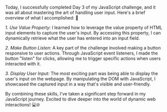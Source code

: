 Today, I successfully completed Day 3 of my JavaScript challenge, and it was all about mastering the art of handling user input. Here's a brief overview of what I accomplished: 🎈 

*1. Use Value Property:* I learned how to leverage the value property of HTML input elements to capture the user's input. By accessing this property, I can dynamically retrieve what the user has entered into an input field.

*2. Make Button Listen:* A key part of the challenge involved making a button responsive to user actions. Through JavaScript event listeners, I made the button "listen" for clicks, allowing me to trigger specific actions when users interacted with it.

*3. Display User Input:* The most exciting part was being able to display the user's input on the webpage. By manipulating the DOM with JavaScript, I showcased the captured input in a way that's visible and user-friendly. 

By combining these skills, I've taken a significant step forward in my JavaScript journey. Excited to dive deeper into the world of dynamic web interactions! 💻🌐
